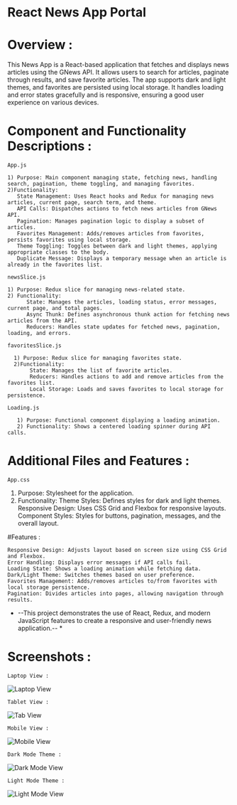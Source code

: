 # React News App Portal

# Overview : 
This News App is a React-based application that fetches and displays news articles using the GNews API. It allows users to search for articles, paginate through results, and save favorite articles. The app supports dark and light themes, and favorites are persisted using local storage. It handles loading and error states gracefully and is responsive, ensuring a good user experience on various devices.

# Component and Functionality Descriptions :

`App.js`

    1) Purpose: Main component managing state, fetching news, handling search, pagination, theme toggling, and managing favorites.
    2)Functionality:
       State Management: Uses React hooks and Redux for managing news articles, current page, search term, and theme.
       API Calls: Dispatches actions to fetch news articles from GNews API.
       Pagination: Manages pagination logic to display a subset of articles.
       Favorites Management: Adds/removes articles from favorites, persists favorites using local storage.
       Theme Toggling: Toggles between dark and light themes, applying appropriate classes to the body.
       Duplicate Message: Displays a temporary message when an article is already in the favorites list.
       
`newsSlice.js`

    1) Purpose: Redux slice for managing news-related state.
    2) Functionality:
          State: Manages the articles, loading status, error messages, current page, and total pages.
          Async Thunk: Defines asynchronous thunk action for fetching news articles from the API.
          Reducers: Handles state updates for fetched news, pagination, loading, and errors.
          
`favoritesSlice.js`

      1) Purpose: Redux slice for managing favorites state.
      2)Functionality:
           State: Manages the list of favorite articles.
           Reducers: Handles actions to add and remove articles from the favorites list.
           Local Storage: Loads and saves favorites to local storage for persistence.
           
`Loading.js`

       1) Purpose: Functional component displaying a loading animation.
       2) Functionality: Shows a centered loading spinner during API calls.

# Additional Files and Features :

`App.css`

   1) Purpose: Stylesheet for the application.
   2) Functionality:
         Theme Styles: Defines styles for dark and light themes.
         Responsive Design: Uses CSS Grid and Flexbox for responsive layouts.
         Component Styles: Styles for buttons, pagination, messages, and the overall layout.

#Features :

    Responsive Design: Adjusts layout based on screen size using CSS Grid and Flexbox.
    Error Handling: Displays error messages if API calls fail.
    Loading State: Shows a loading animation while fetching data.
    Dark/Light Theme: Switches themes based on user preference.
    Favorites Management: Adds/removes articles to/from favorites with local storage persistence.
    Pagination: Divides articles into pages, allowing navigation through results.

    
* --This project demonstrates the use of React, Redux, and modern JavaScript features to create a responsive and user-friendly news application.-- *

# Screenshots :

    Laptop View : 
![Laptop View](https://github.com/Kunal-Deep011/News-Application/assets/117732649/f00e9719-8b11-43cb-adc2-9a9cddbf6e0f)

    Tablet View :
![Tab View](https://github.com/Kunal-Deep011/News-Application/assets/117732649/373a6c4c-7a60-406e-95de-ec7a496388df)

    Mobile View :
![Mobile View](https://github.com/Kunal-Deep011/News-Application/assets/117732649/cae39ff0-1d25-4e00-b472-aaad6176bd3a)

    Dark Mode Theme :
![Dark Mode View](https://github.com/Kunal-Deep011/News-Application/assets/117732649/bf82a168-ce45-4dc3-9191-f10c405b0f6e)

    Light Mode Theme :
![Light Mode View](https://github.com/Kunal-Deep011/News-Application/assets/117732649/3683d659-93cd-42e8-b2fb-8b8e12d981ae)
